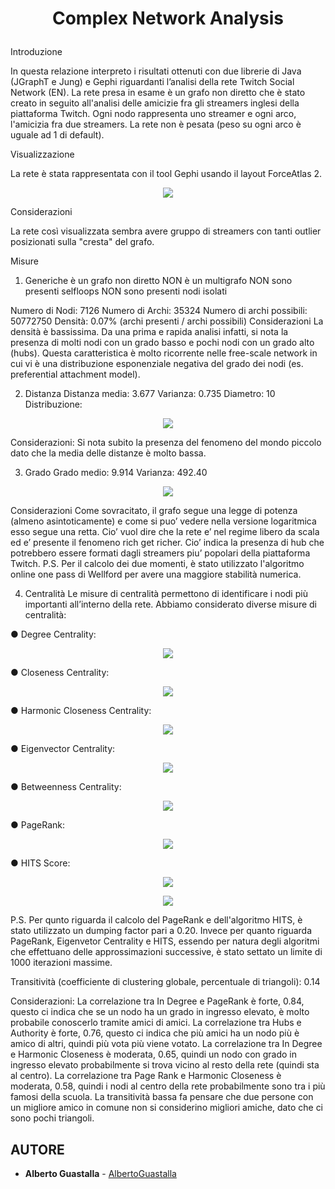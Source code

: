 # <p align="center">Complex Network Analysis</p>

Introduzione

In questa relazione interpreto i risultati ottenuti con due librerie di Java (JGraphT e Jung) e Gephi riguardanti l’analisi della rete
Twitch Social Network (EN).
La rete presa in esame è un grafo non diretto che è stato creato in seguito all'analisi delle amicizie fra gli streamers inglesi della piattaforma Twitch.
Ogni nodo rappresenta uno streamer e ogni arco, l'amicizia fra due streamers.
La rete non è pesata (peso su ogni arco è uguale ad 1 di default).

Visualizzazione

La rete è stata rappresentata con il tool Gephi usando il layout ForceAtlas 2.

<p align="center">
  <img src="https://github.com/AlebertoGuastalla/ComplexNetworkAndVisualization/blob/master/network.png"/>
</p>

Considerazioni

La rete così visualizzata sembra avere gruppo di streamers con tanti outlier posizionati sulla "cresta" del grafo.

Misure

1. Generiche
è un grafo non diretto
NON è un multigrafo
NON sono presenti selfloops
NON sono presenti nodi isolati

Numero di Nodi: 7126
Numero di Archi: 35324
Numero di archi possibili: 50772750
Densità: 0.07% (archi presenti / archi possibili)
Considerazioni
La densità è bassissima.
Da una prima e rapida analisi infatti, si nota la presenza di molti nodi con un grado basso e pochi nodi con un grado alto (hubs).
Questa caratteristica è molto ricorrente nelle free-scale network in cui vi è una distribuzione esponenziale negativa del grado dei nodi (es. preferential attachment model).

2. Distanza
Distanza media: 3.677
Varianza: 0.735
Diametro: 10
Distribuzione:

<p align="center">
  <img src="https://github.com/AlebertoGuastalla/ComplexNetworkAndVisualization/blob/master/distance_distribution.png"/>
</p>

Considerazioni:
Si nota subito la presenza del fenomeno del mondo piccolo dato che la media delle distanze è molto bassa.

3. Grado
Grado medio: 9.914
Varianza: 492.40

<p align="center">
  <img src="https://github.com/AlebertoGuastalla/ComplexNetworkAndVisualization/blob/master/degree_distribution.png"/>
</p>

Considerazioni
Come sovracitato, il grafo segue una legge di potenza (almeno asintoticamente) e come si puo’ vedere nella
versione logaritmica esso segue una retta.
Cio’ vuol dire che la rete e’ nel regime libero da scala ed e’ presente il fenomeno rich get richer.
Cio’ indica la presenza di hub che potrebbero essere formati dagli streamers piu’ popolari della piattaforma Twitch.
P.S. Per il calcolo dei due momenti, è stato utilizzato l'algoritmo online one pass di Wellford per avere una maggiore stabilità numerica.

4. Centralità
Le misure di centralità permettono di identificare i nodi più importanti all’interno della rete.
Abbiamo considerato diverse misure di centralità:

● Degree Centrality:

<p align="center">
  <img src="https://github.com/AlebertoGuastalla/ComplexNetworkAndVisualization/blob/master/degree_centrality.png"/>
</p>

● Closeness Centrality:

<p align="center">
  <img src="https://github.com/AlebertoGuastalla/ComplexNetworkAndVisualization/blob/master/closeness_centrality.png"/>
</p>

● Harmonic Closeness Centrality:

<p align="center">
  <img src="https://github.com/AlebertoGuastalla/ComplexNetworkAndVisualization/blob/master/harmonic_closeness_centrality.png"/>
</p>

● Eigenvector Centrality:

<p align="center">
  <img src="https://github.com/AlebertoGuastalla/ComplexNetworkAndVisualization/blob/master/eigenvector_centrality.png"/>
</p>

● Betweenness Centrality:

<p align="center">
  <img src="https://github.com/AlebertoGuastalla/ComplexNetworkAndVisualization/blob/master/betweeness_centrality.png"/>
</p>

● PageRank:

<p align="center">
  <img src="https://github.com/AlebertoGuastalla/ComplexNetworkAndVisualization/blob/master/page_rank_centrality.png"/>
</p>

● HITS Score:

<p align="center">
  <img src="https://github.com/AlebertoGuastalla/ComplexNetworkAndVisualization/blob/master/hits_authorities_centrality.png"/>
</p>

<p align="center">
  <img src="https://github.com/AlebertoGuastalla/ComplexNetworkAndVisualization/blob/master/hits_hubs_centrality.png"/>
</p>

P.S. Per qunto riguarda il calcolo del PageRank e dell'algoritmo HITS, è stato utilizzato un dumping factor pari a 0.20.
Invece per quanto riguarda PageRank, Eigenvetor Centrality e HITS, essendo per natura degli algoritmi che effettuano delle approssimazioni successive, è stato settato un limite di 1000 iterazioni massime.

Transitività (coefficiente di clustering globale, percentuale di triangoli): 0.14

Considerazioni:
La correlazione tra In Degree e PageRank è forte, 0.84, questo ci indica che se un nodo
ha un grado in ingresso elevato, è molto probabile conoscerlo tramite amici di amici.
La correlazione tra Hubs e Authority è forte, 0.76, questo ci indica che più amici ha un
nodo più è amico di altri, quindi più vota più viene votato.
La correlazione tra In Degree e Harmonic Closeness è moderata, 0.65, quindi un nodo
con grado in ingresso elevato probabilmente si trova vicino al resto della rete (quindi sta
al centro).
La correlazione tra Page Rank e Harmonic Closeness è moderata, 0.58, quindi i nodi al
centro della rete probabilmente sono tra i più famosi della scuola.
La transitività bassa fa pensare che due persone con un migliore amico in comune non
si considerino migliori amiche, dato che ci sono pochi triangoli.

## AUTORE

* **Alberto Guastalla** - [AlbertoGuastalla](https://github.com/AlbertoGuastalla)
